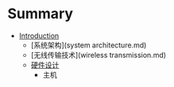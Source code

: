 # Summary

* [Introduction](README.md)
   * [系统架构](system architecture.md)
   * [无线传输技术](wireless transmission.md)
   * [硬件设计](hardware.md)
       * 主机

